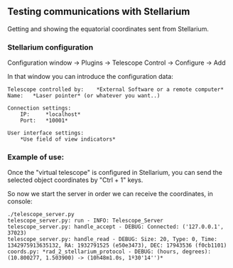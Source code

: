 Testing communications with Stellarium
---------------------------------------

Getting and showing the equatorial coordinates sent from Stellarium.

### Stellarium configuration

Configuration window -> Plugins -> Telescope Control -> Configure -> Add

In that window you can introduce the configuration data:

	Telescope controlled by:	*External Software or a remote computer*
	Name:	*Laser pointer* (or whatever you want..)

	Connection settings:
		IP:		*localhost*
		Port:	*10001*
	
	User interface settings:
		*Use field of view indicators*


### Example of use:

Once the "virtual telescope" is configured in Stellarium, you can send the selected object coordinates by "Ctrl + 1" keys.

So now we start the server in order we can receive the coordinates, in console:

	./telescope_server.py
	telescope_server.py: run - INFO: Telescope_Server 
	telescope_server.py: handle_accept - DEBUG: Connected: ('127.0.0.1', 37023) 
	telescope_server.py: handle_read - DEBUG: Size: 20, Type: 0, Time: 1342975913635132, RA: 1932791525 (e50e3473), DEC: 17943536 (f0cb1101) 
	coords.py: *rad_2_stellarium_protocol - DEBUG: (hours, degrees): (10.800277, 1.503900) -> (10h48m1.0s, 1º30'14'')*


